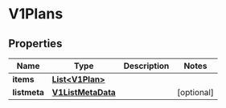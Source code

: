 # V1Plans

## Properties
Name | Type | Description | Notes
------------ | ------------- | ------------- | -------------
**items** | [**List&lt;V1Plan&gt;**](V1Plan.md) |  | 
**listmeta** | [**V1ListMetaData**](V1ListMetaData.md) |  |  [optional]
